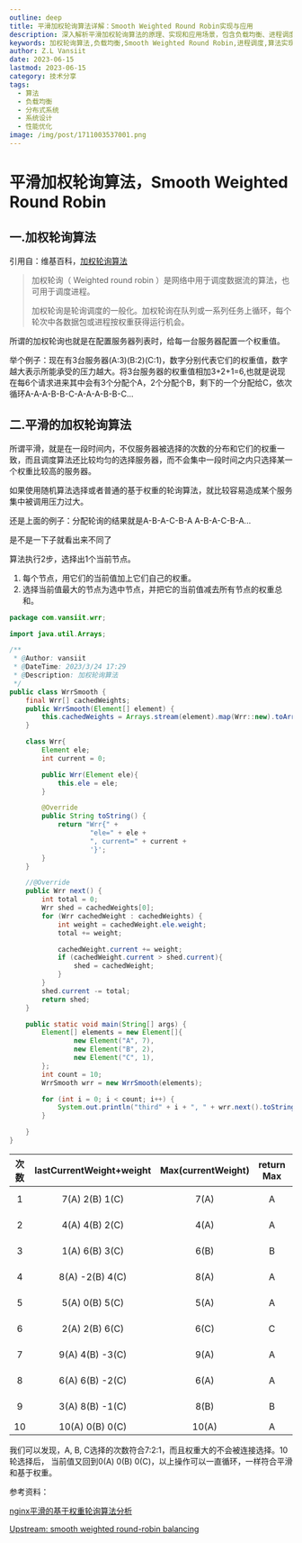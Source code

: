```yaml
---
outline: deep
title: 平滑加权轮询算法详解：Smooth Weighted Round Robin实现与应用
description: 深入解析平滑加权轮询算法的原理、实现和应用场景，包含负载均衡、进程调度等实际应用案例和代码实现
keywords: 加权轮询算法,负载均衡,Smooth Weighted Round Robin,进程调度,算法实现,分布式系统,服务器调度
author: Z.L Vansiit
date: 2023-06-15
lastmod: 2023-06-15
category: 技术分享
tags:
  - 算法
  - 负载均衡
  - 分布式系统
  - 系统设计
  - 性能优化
image: /img/post/1711003537001.png
---
```


# 平滑加权轮询算法，Smooth Weighted Round Robin

## 一.加权轮询算法

引用自：维基百科，[加权轮询算法](https://zh.wikipedia.org/wiki/%E5%8A%A0%E6%9D%83%E8%BD%AE%E8%AF%A2%E7%AE%97%E6%B3%95)
> 加权轮询（ Weighted round robin ）是网络中用于调度数据流的算法，也可用于调度进程。
> 
> 加权轮询是轮询调度的一般化。加权轮询在队列或一系列任务上循环，每个轮次中各数据包或进程按权重获得运行机会。

所谓的加权轮询也就是在配置服务器列表时，给每一台服务器配置一个权重值。 

举个例子：现在有3台服务器(A:3)(B:2)(C:1)，数字分别代表它们的权重值，数字越大表示所能承受的压力越大。将3台服务器的权重值相加3+2+1=6,也就是说现在每6个请求进来其中会有3个分配个A，2个分配个B，剩下的一个分配给C，依次循环A-A-A-B-B-C-A-A-A-B-B-C...

## 二.平滑的加权轮询算法

所谓平滑，就是在一段时间内，不仅服务器被选择的次数的分布和它们的权重一致，而且调度算法还比较均匀的选择服务器，而不会集中一段时间之内只选择某一个权重比较高的服务器。

如果使用随机算法选择或者普通的基于权重的轮询算法，就比较容易造成某个服务集中被调用压力过大。

还是上面的例子：分配轮询的结果就是A-B-A-C-B-A A-B-A-C-B-A...

是不是一下子就看出来不同了

算法执行2步，选择出1个当前节点。
1. 每个节点，用它们的当前值加上它们自己的权重。
2. 选择当前值最大的节点为选中节点，并把它的当前值减去所有节点的权重总和。

```java
package com.vansiit.wrr;

import java.util.Arrays;

/**
 * @Author: vansiit
 * @DateTime: 2023/3/24 17:29
 * @Description: 加权轮询算法
 */
public class WrrSmooth {
    final Wrr[] cachedWeights;
    public WrrSmooth(Element[] element) {
        this.cachedWeights = Arrays.stream(element).map(Wrr::new).toArray(Wrr[]::new);
    }

    class Wrr{
        Element ele;
        int current = 0;

        public Wrr(Element ele){
            this.ele = ele;
        }

        @Override
        public String toString() {
            return "Wrr{" +
                    "ele=" + ele +
                    ", current=" + current +
                    '}';
        }
    }

    //@Override
    public Wrr next() {
        int total = 0;
        Wrr shed = cachedWeights[0];
        for (Wrr cachedWeight : cachedWeights) {
            int weight = cachedWeight.ele.weight;
            total += weight;

            cachedWeight.current += weight;
            if (cachedWeight.current > shed.current){
                shed = cachedWeight;
            }
        }
        shed.current -= total;
        return shed;
    }

    public static void main(String[] args) {
        Element[] elements = new Element[]{
                new Element("A", 7),
                new Element("B", 2),
                new Element("C", 1),
        };
        int count = 10;
        WrrSmooth wrr = new WrrSmooth(elements);

        for (int i = 0; i < count; i++) {
            System.out.println("third" + i + ", " + wrr.next().toString() + ",");
        }

    }
}

```

| 次数  | lastCurrentWeight+weight  | Max(currentWeight) |    return Max    |  currentWeight - totalWeight    |
|:---:|:-------------------------:|:------------------:|:----------------:|:-------------------------------:|
|  1  |     7(A)  2(B)  1(C)      |        7(A)        |        A         |        -3(A)  2(B)  1(C)        |
|  2  |     4(A)  4(B)  2(C)      |        4(A)        |        A         |        -6(A)  4(B)  2(C)        |
|  3  |     1(A)  6(B)  3(C)      |        6(B)        |        B         |        1(A)  -4(B)  3(C)        |
|  4  |     8(A)  -2(B)  4(C)     |        8(A)        |        A         |       -2(A)  -2(B)  4(C)        |
|  5  |     5(A)  0(B)  5(C)      |        5(A)        |        A         |        -5(A)  0(B)  5(C)        |
|  6  |     2(A)  2(B)  6(C)      |        6(C)        |        C         |        2(A)  2(B)  -4(C)        |
|  7  |     9(A)  4(B)  -3(C)     |        9(A)        |        A         |       -1(A)  4(B)  -3(C)        |
|  8  |     6(A)  6(B)  -2(C)     |        6(A)        |        A         |       -4(A)  6(B)  -2(C)        |
|  9  |     3(A)  8(B)  -1(C)     |        8(B)        |        B         |       3(A)  -2(B)  -1(C)        |
| 10  |     10(A)  0(B)  0(C)     |       10(A)        |        A         |        0(A)  0(B)  0(C)         |

我们可以发现，A, B, C选择的次数符合7:2:1，而且权重大的不会被连接选择。10轮选择后， 当前值又回到0(A)  0(B)  0(C)，以上操作可以一直循环，一样符合平滑和基于权重。

参考资料：

[nginx平滑的基于权重轮询算法分析](https://tenfy.cn/2018/11/12/smooth-weighted-round-robin/)

[Upstream: smooth weighted round-robin balancing](https://github.com/phusion/nginx/commit/27e94984486058d73157038f7950a0a36ecc6e35)
